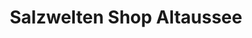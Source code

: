 ---
title: "Salzwelten Shop Altaussee"
url: /altaussee/salzwelten-shop-altaussee/
shop: Andenken
---